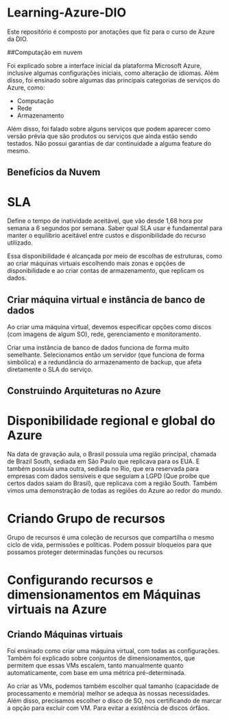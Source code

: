# Learning-Azure-DIO
Este repositório é composto por anotações que fiz para o curso de Azure da DIO.

##Computação em nuvem

Foi explicado sobre a interface inicial da plataforma Microsoft Azure, inclusive algumas configurações iniciais, como alteração de idiomas. Além disso, foi ensinado sobre algumas das principais categorias de serviços do Azure, como:
* Computação
* Rede
* Armazenamento

Além disso, foi falado sobre alguns serviços que podem aparecer como versão prévia que são produtos ou serviços que ainda estão sendo testados. Não possui garantias de dar continuidade a alguma feature do mesmo.

## Benefícios da Nuvem
# SLA
Define o tempo de inatividade aceitável, que vão desde 1,68 hora por semana a 6 segundos por semana. Saber qual SLA usar é fundamental para manter o equilíbrio aceitável entre custos e disponibilidade do recurso utilizado.

Essa disponibilidade é alcançada por meio de escolhas de estruturas, como ao criar máquinas virtuais escolhendo mais zonas e opções de disponibilidade e ao criar contas de armazenamento, que replicam os dados.

## Criar máquina virtual e instância de banco de dados
Ao criar uma máquina virtual, devemos especificar opções como discos (com imagens de algum SO), rede, gerenciamento e monitoramento.

Criar uma instância de banco de dados funciona de forma muito semelhante. Selecionamos então um servidor (que funciona de forma simbólica) e a redundância do armazenamento de backup, que afeta diretamente o SLA do serviço.

## Construindo Arquiteturas no Azure
# Disponibilidade regional e global do Azure
Na data de gravação aula, o Brasil possuía uma região principal, chamada de Brazil South, sediada em São Paulo que replicava para os EUA. E também possuía uma outra, sediada no Rio, que era reservada para empresas com dados sensíveis e que seguiam a LGPD (Que proíbe que certos dados saiam do Brasil), que replicava com a região South. Também vimos uma demonstração de todas as regiões do Azure ao redor do mundo.

# Criando Grupo de recursos
Grupo de recursos é uma coleção de recursos que compartilha o mesmo ciclo de vida, permissões e políticas. Podem possuir bloqueios para que possamos proteger determinadas funções ou recursos

# Configurando recursos e dimensionamentos em Máquinas virtuais na Azure
## Criando Máquinas virtuais
Foi ensinado como criar uma máquina virtual, com todas as configurações. Também foi explicado sobre conjuntos de dimensionamentos, que permitem que essas VMs escalem, tanto manualmente quanto automaticamente, com base em uma métrica pré-determinada.

Ao criar as VMs, podemos também escolher qual tamanho (capacidade de processamento e memória) melhor se adequa às nossas necessidades. Além disso, precisamos escolher o disco de SO, nos certificando de marcar a opção para excluir com VM. Para evitar a existência de discos órfãos.
